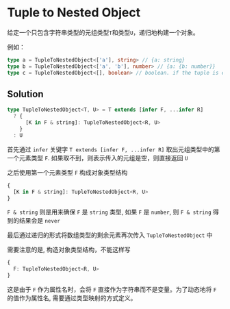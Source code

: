 # Tuple to Nested Object

给定一个只包含字符串类型的元组类型`T`和类型`U`，递归地构建一个对象。

例如：

```ts
type a = TupleToNestedObject<['a'], string> // {a: string}
type b = TupleToNestedObject<['a', 'b'], number> // {a: {b: number}}
type c = TupleToNestedObject<[], boolean> // boolean. if the tuple is empty, just return the U type
```

## Solution

```ts
type TupleToNestedObject<T, U> = T extends [infer F, ...infer R]
  ? {
      [K in F & string]: TupleToNestedObject<R, U>
    }
  : U
```

首先通过 `infer` 关键字 `T extends [infer F, ...infer R]` 取出元组类型中的第一个元素类型 `F`. 如果取不到，则表示传入的元组是空，则直接返回 `U`

之后使用第一个元素类型 `F` 构成对象类型结构

```ts
{
  [K in F & string]: TupleToNestedObject<R, U>
}
```

`F & string` 则是用来确保 `F` 是 `string` 类型, 如果 `F` 是 `number`, 则 `F & string` 得到的结果会是 `never`

最后通过递归的形式将数组类型的剩余元素再次传入 `TupleToNestedObject` 中

需要注意的是, 构造对象类型结构，不能这样写

```ts
{
  F: TupleToNestedObject<R, U>
}
```

这是由于 `F` 作为属性名时，会将 `F` 直接作为字符串而不是变量。为了动态地将 `F` 的值作为属性名, 需要通过类型映射的方式定义。
